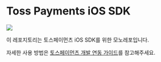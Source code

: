 # Toss Payments iOS SDK

<img src="https://img.shields.io/badge/Swift-F05138?style=flat-square&logo=Swift&logoColor=white"/>

이 레포지토리는 토스페이먼츠 iOS SDK를 위한 모노레포입니다.

자세한 사용 방법은 [토스페이먼츠 개발 연동 가이드](https://docs.tosspayments.com/reference/ios-sdk)를 참고해주세요.
